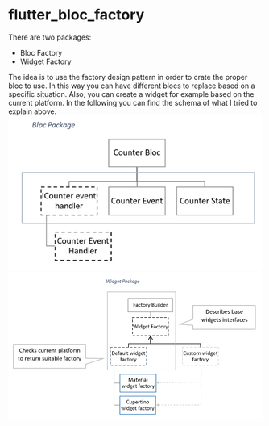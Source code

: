 # flutter_bloc_factory
 There are two packages:
 * Bloc Factory
 * Widget Factory

 The idea is to use the factory design pattern in order to crate the proper bloc to use. In this way you can have different blocs to replace based on a specific situation. Also, you can create a widget for example based on the current platform.
 In the following you can find the schema of what I tried to explain above.
![Bloc Factory](/bloc_package.png)
![Widget Factory](/widget_package.png)
